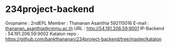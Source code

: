 # 234project-backend

Gropname : 2ndEPL
Member : Thananan Asanthia 592115016
E-mail : thananan_asanthia@cmmu.ac.th
URL : http://54.191.206.59:9001
IP-Backend : 54.191.206.59:9002
Katalon repo : https://github.com/bankthananan/234project-backend/tree/master/katalon
